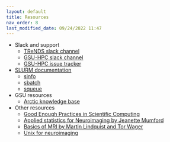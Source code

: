 ```yaml
---
layout: default
title: Resources
nav_order: 8
last_modified_date: 09/24/2022 11:47
---
```

-   Slack and support
    -   [TReNDS slack channel](http://trendscenter.slack.com/#hpc-tips)
    -   [GSU-HPC slack channel](https://gsu-hpc.slack.com/)
    -   [GSU-HPC issue tracker](https://hydra.gsu.edu/)
-   [SLURM documentation](https://slurm.schedmd.com/documentation.html)
    -   [sinfo](https://slurm.schedmd.com/sinfo.html)
    -   [sbatch](https://slurm.schedmd.com/sbatch.html)
    -   [squeue](https://slurm.schedmd.com/squeue.html)
-   GSU resources
    -   [Arctic knowledge base](https://arcwiki.rs.gsu.edu/)
-   Other resources
    -   [Good Enough Practices in Scientific Computing](https://arxiv.org/abs/1609.00037)
    -   [Applied statistics for Neuroimaging by Jeanette Mumford](https://www.youtube.com/channel/UCZ7gF0zm35FwrFpDND6DWeA/videos)
    -   [Basics of MRI by Martin Lindquist and Tor Wager](https://www.youtube.com/channel/UC_BIby85hZmcItMrkAlc8eA/videos)
    -   [Unix for neuroimaging](https://www.youtube.com/watch?v=Odn_Ti-tKzI&list=PLIQIswOrUH69xOiblvvEz5KBwWaNRMEUp)
